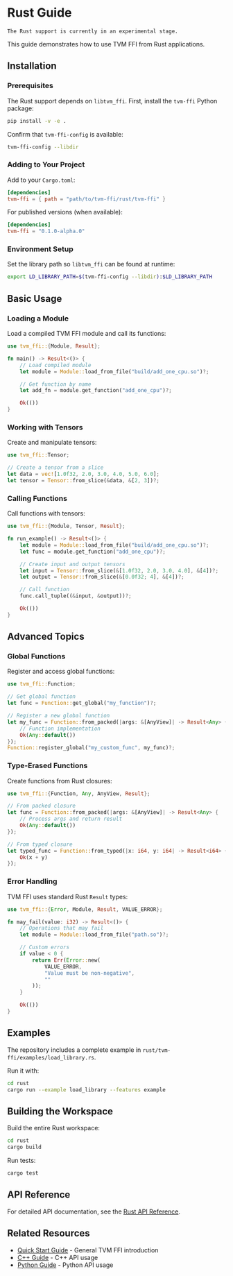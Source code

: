 <!--- Licensed to the Apache Software Foundation (ASF) under one -->
<!--- or more contributor license agreements.  See the NOTICE file -->
<!--- distributed with this work for additional information -->
<!--- regarding copyright ownership.  The ASF licenses this file -->
<!--- to you under the Apache License, Version 2.0 (the -->
<!--- "License"); you may not use this file except in compliance -->
<!--- with the License.  You may obtain a copy of the License at -->

<!---   http://www.apache.org/licenses/LICENSE-2.0 -->

<!--- Unless required by applicable law or agreed to in writing, -->
<!--- software distributed under the License is distributed on an -->
<!--- "AS IS" BASIS, WITHOUT WARRANTIES OR CONDITIONS OF ANY -->
<!--- KIND, either express or implied.  See the License for the -->
<!--- specific language governing permissions and limitations -->
<!--- under the License. -->

# Rust Guide

```{note}
The Rust support is currently in an experimental stage.
```

This guide demonstrates how to use TVM FFI from Rust applications.

## Installation

### Prerequisites

The Rust support depends on `libtvm_ffi`. First, install the `tvm-ffi` Python package:

```bash
pip install -v -e .
```

Confirm that `tvm-ffi-config` is available:

```bash
tvm-ffi-config --libdir
```

### Adding to Your Project

Add to your `Cargo.toml`:

```toml
[dependencies]
tvm-ffi = { path = "path/to/tvm-ffi/rust/tvm-ffi" }
```

For published versions (when available):

```toml
[dependencies]
tvm-ffi = "0.1.0-alpha.0"
```

### Environment Setup

Set the library path so `libtvm_ffi` can be found at runtime:

```bash
export LD_LIBRARY_PATH=$(tvm-ffi-config --libdir):$LD_LIBRARY_PATH
```

## Basic Usage

### Loading a Module

Load a compiled TVM FFI module and call its functions:

```rust
use tvm_ffi::{Module, Result};

fn main() -> Result<()> {
    // Load compiled module
    let module = Module::load_from_file("build/add_one_cpu.so")?;

    // Get function by name
    let add_fn = module.get_function("add_one_cpu")?;

    Ok(())
}
```

### Working with Tensors

Create and manipulate tensors:

```rust
use tvm_ffi::Tensor;

// Create a tensor from a slice
let data = vec![1.0f32, 2.0, 3.0, 4.0, 5.0, 6.0];
let tensor = Tensor::from_slice(&data, &[2, 3])?;
```

### Calling Functions

Call functions with tensors:

```rust
use tvm_ffi::{Module, Tensor, Result};

fn run_example() -> Result<()> {
    let module = Module::load_from_file("build/add_one_cpu.so")?;
    let func = module.get_function("add_one_cpu")?;

    // Create input and output tensors
    let input = Tensor::from_slice(&[1.0f32, 2.0, 3.0, 4.0], &[4])?;
    let output = Tensor::from_slice(&[0.0f32; 4], &[4])?;

    // Call function
    func.call_tuple((&input, &output))?;

    Ok(())
}
```

## Advanced Topics

### Global Functions

Register and access global functions:

```rust
use tvm_ffi::Function;

// Get global function
let func = Function::get_global("my_function")?;

// Register a new global function
let my_func = Function::from_packed(|args: &[AnyView]| -> Result<Any> {
    // Function implementation
    Ok(Any::default())
});
Function::register_global("my_custom_func", my_func)?;
```

### Type-Erased Functions

Create functions from Rust closures:

```rust
use tvm_ffi::{Function, Any, AnyView, Result};

// From packed closure
let func = Function::from_packed(|args: &[AnyView]| -> Result<Any> {
    // Process args and return result
    Ok(Any::default())
});

// From typed closure
let typed_func = Function::from_typed(|x: i64, y: i64| -> Result<i64> {
    Ok(x + y)
});
```

### Error Handling

TVM FFI uses standard Rust `Result` types:

```rust
use tvm_ffi::{Error, Module, Result, VALUE_ERROR};

fn may_fail(value: i32) -> Result<()> {
    // Operations that may fail
    let module = Module::load_from_file("path.so")?;

    // Custom errors
    if value < 0 {
        return Err(Error::new(
            VALUE_ERROR,
            "Value must be non-negative",
            ""
        ));
    }

    Ok(())
}
```

## Examples

The repository includes a complete example in `rust/tvm-ffi/examples/load_library.rs`.

Run it with:

```bash
cd rust
cargo run --example load_library --features example
```

## Building the Workspace

Build the entire Rust workspace:

```bash
cd rust
cargo build
```

Run tests:

```bash
cargo test
```

## API Reference

For detailed API documentation, see the [Rust API Reference](../reference/rust/index.rst).

## Related Resources

- [Quick Start Guide](../get_started/quick_start.md) - General TVM FFI introduction
- [C++ Guide](cpp_guide.md) - C++ API usage
- [Python Guide](python_guide.md) - Python API usage
